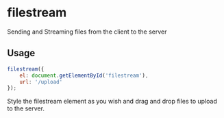 filestream
==========

Sending and Streaming files from the client to the server

## Usage
```js
filestream({
	el: document.getElementById('filestream'),
	url: '/upload'
});
```

Style the filestream element as you wish and drag and drop files to upload to the server.
